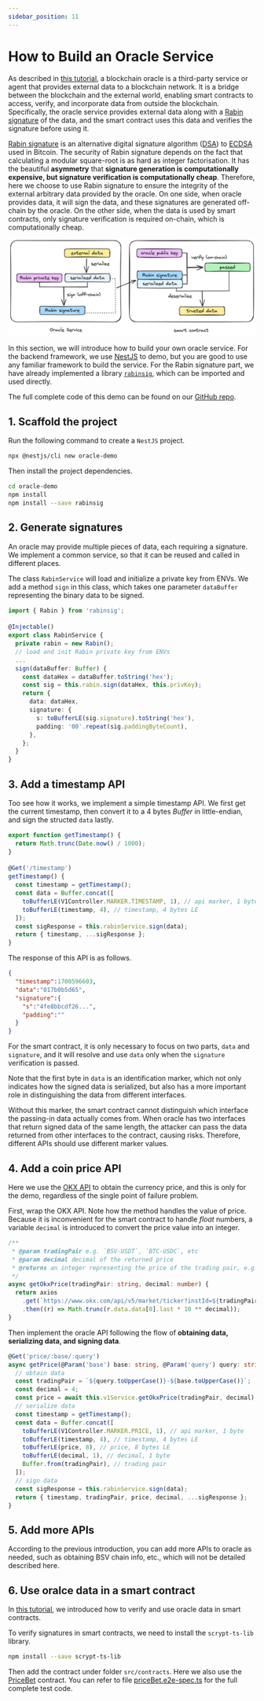 ```yaml
---
sidebar_position: 11
---
```


# How to Build an Oracle Service

As described in [this tutorial](../tutorials/oracle.md), a blockchain oracle is a third-party service or agent that provides external data to a blockchain network. It is a bridge between the blockchain and the external world, enabling smart contracts to access, verify, and incorporate data from outside the blockchain. Specifically, the oracle service provides external data along with a [Rabin signature](https://en.wikipedia.org/wiki/Rabin_signature_algorithm) of the data, and the smart contract uses this data and verifies the signature before using it.

[Rabin signature](https://en.wikipedia.org/wiki/Rabin_signature_algorithm) is an alternative digital signature algorithm ([DSA](https://en.wikipedia.org/wiki/Digital_Signature_Algorithm)) to [ECDSA](https://en.wikipedia.org/wiki/Elliptic_Curve_Digital_Signature_Algorithm) used in Bitcoin. The security of Rabin signature depends on the fact that calculating a modular square-root is as hard as integer factorisation. It has the beautiful **asymmetry** that **signature generation is computationally expensive, but signature verification is computationally cheap**. Therefore, here we choose to use Rabin signature to ensure the integrity of the external arbitrary data provided by the oracle. On one side, when oracle provides data, it will sign the data, and these signatures are generated off-chain by the oracle. On the other side, when the data is used by smart contracts, only signature verification is required on-chain, which is computationally cheap.

![](../../static/img/oracle.png)

In this section, we will introduce how to build your own oracle service. For the backend framework, we use [NestJS](https://nestjs.com/) to demo, but you are good to use any familiar framework to build the service. For the Rabin signature part, we have already implemented a library [`rabinsig`](https://github.com/sCrypt-Inc/rabin), which can be imported and used directly.

The full complete code of this demo can be found on our [GitHub repo](https://github.com/sCrypt-Inc/oracle-demo).

## 1. Scaffold the project

Run the following command to create a `NestJS` project.

```bash
npx @nestjs/cli new oracle-demo
```

Then install the project dependencies.

```bash
cd oracle-demo
npm install
npm install --save rabinsig
```

## 2. Generate signatures

An oracle may provide multiple pieces of data, each requiring a signature. We implement a common service, so that it can be reused and called in different places.

The class `RabinService` will load and initialize a private key from ENVs. We add a method `sign` in this class, which takes one parameter `dataBuffer` representing the binary data to be signed.

```ts
import { Rabin } from 'rabinsig';

@Injectable()
export class RabinService {
  private rabin = new Rabin();
  // load and init Rabin private key from ENVs
  ...
  sign(dataBuffer: Buffer) {
    const dataHex = dataBuffer.toString('hex');
    const sig = this.rabin.sign(dataHex, this.privKey);
    return {
      data: dataHex,
      signature: {
        s: toBufferLE(sig.signature).toString('hex'),
        padding: '00'.repeat(sig.paddingByteCount),
      },
    };
  }
}
```

## 3. Add a timestamp API

Too see how it works, we implement a simple timestamp API. We first get the current timestamp, then convert it to a 4 bytes *Buffer* in little-endian, and sign the structed `data` lastly.

```ts
export function getTimestamp() {
  return Math.trunc(Date.now() / 1000);
}

@Get('/timestamp')
getTimestamp() {
  const timestamp = getTimestamp();
  const data = Buffer.concat([
    toBufferLE(V1Controller.MARKER.TIMESTAMP, 1), // api marker, 1 byte
    toBufferLE(timestamp, 4), // timestamp, 4 bytes LE
  ]);
  const sigResponse = this.rabinService.sign(data);
  return { timestamp, ...sigResponse };
}
```

The response of this API is as follows.

```json
{
  "timestamp":1700596603,
  "data":"017b0b5d65",
  "signature":{
    "s":"4fe8bbcdf26...",
    "padding":""
  }
}
```

For the smart contract, it is only necessary to focus on two parts, `data` and `signature`, and it will resolve and use `data` only when the `signature` verification is passed.

Note that the first byte in `data` is an identification marker, which not only indicates how the signed data is serialized, but also has a more important role in distinguishing the data from different interfaces.

Without this marker, the smart contract cannot distinguish which interface the passing-in data actually comes from. When oracle has two interfaces that return signed data of the same length, the attacker can pass the data returned from other interfaces to the contract, causing risks. Therefore, different APIs should use different marker values.

## 4. Add a coin price API

Here we use the [OKX API](https://www.okx.com/docs-v5/en) to obtain the currency price, and this is only for the demo, regardless of the single point of failure problem.

First, wrap the OKX API. Note how the method handles the value of price. Because it is inconvenient for the smart contract to handle *float* numbers, a variable `decimal` is introduced to convert the price value into an integer.

```ts
/**
 * @param tradingPair e.g. `BSV-USDT`, `BTC-USDC`, etc
 * @param decimal decimal of the returned price
 * @returns an integer representing the price of the trading pair, e.g. return 1234 with decimal 2 means 12.34
 */
async getOkxPrice(tradingPair: string, decimal: number) {
  return axios
    .get(`https://www.okx.com/api/v5/market/ticker?instId=${tradingPair}`)
    .then((r) => Math.trunc(r.data.data[0].last * 10 ** decimal));
}
```

Then implement the oracle API following the flow of **obtaining data, serializing data, and signing data**.

```ts
@Get('price/:base/:query')
async getPrice(@Param('base') base: string, @Param('query') query: string) {
  // obtain data
  const tradingPair = `${query.toUpperCase()}-${base.toUpperCase()}`;
  const decimal = 4;
  const price = await this.v1Service.getOkxPrice(tradingPair, decimal);
  // serialize data
  const timestamp = getTimestamp();
  const data = Buffer.concat([
    toBufferLE(V1Controller.MARKER.PRICE, 1), // api marker, 1 byte
    toBufferLE(timestamp, 4), // timestamp, 4 bytes LE
    toBufferLE(price, 8), // price, 8 bytes LE
    toBufferLE(decimal, 1), // decimal, 1 byte
    Buffer.from(tradingPair), // trading pair
  ]);
  // sign data
  const sigResponse = this.rabinService.sign(data);
  return { timestamp, tradingPair, price, decimal, ...sigResponse };
}
```

## 5. Add more APIs

According to the previous introduction, you can add more APIs to oracle as needed, such as obtaining BSV chain info, etc., which will not be detailed described here.

## 6. Use oralce data in a smart contract

In [this tutorial](../tutorials/oracle.md), we introduced how to verify and use oracle data in smart contracts.

To verify signatures in smart contracts, we need to install the `scrypt-ts-lib` library.

```bash
npm install --save scrypt-ts-lib
```

Then add the contract under folder `src/contracts`. Here we also use the [PriceBet](https://github.com/sCrypt-Inc/oracle-demo/blob/master/src/contracts/priceBet.ts) contract. You can refer to file [priceBet.e2e-spec.ts](https://github.com/sCrypt-Inc/oracle-demo/blob/master/src/contracts/priceBet.ts) for the full complete test code.
